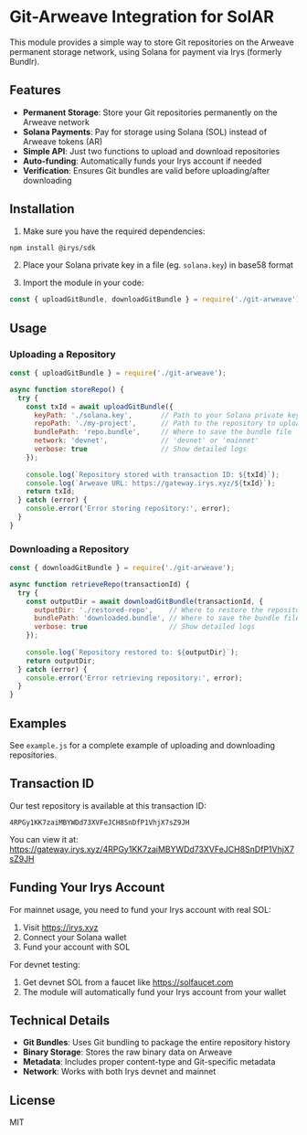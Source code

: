 # Git-Arweave Integration for SolAR

This module provides a simple way to store Git repositories on the Arweave permanent storage network, using Solana for payment via Irys (formerly Bundlr).

## Features

- **Permanent Storage**: Store your Git repositories permanently on the Arweave network
- **Solana Payments**: Pay for storage using Solana (SOL) instead of Arweave tokens (AR)
- **Simple API**: Just two functions to upload and download repositories
- **Auto-funding**: Automatically funds your Irys account if needed
- **Verification**: Ensures Git bundles are valid before uploading/after downloading

## Installation

1. Make sure you have the required dependencies:

```bash
npm install @irys/sdk
```

2. Place your Solana private key in a file (eg. `solana.key`) in base58 format

3. Import the module in your code:

```javascript
const { uploadGitBundle, downloadGitBundle } = require('./git-arweave');
```

## Usage

### Uploading a Repository

```javascript
const { uploadGitBundle } = require('./git-arweave');

async function storeRepo() {
  try {
    const txId = await uploadGitBundle({
      keyPath: './solana.key',       // Path to your Solana private key
      repoPath: './my-project',      // Path to the repository to upload
      bundlePath: 'repo.bundle',     // Where to save the bundle file
      network: 'devnet',             // 'devnet' or 'mainnet'
      verbose: true                  // Show detailed logs
    });
    
    console.log(`Repository stored with transaction ID: ${txId}`);
    console.log(`Arweave URL: https://gateway.irys.xyz/${txId}`);
    return txId;
  } catch (error) {
    console.error('Error storing repository:', error);
  }
}
```

### Downloading a Repository

```javascript
const { downloadGitBundle } = require('./git-arweave');

async function retrieveRepo(transactionId) {
  try {
    const outputDir = await downloadGitBundle(transactionId, {
      outputDir: './restored-repo',    // Where to restore the repository
      bundlePath: 'downloaded.bundle', // Where to save the bundle file
      verbose: true                    // Show detailed logs
    });
    
    console.log(`Repository restored to: ${outputDir}`);
    return outputDir;
  } catch (error) {
    console.error('Error retrieving repository:', error);
  }
}
```

## Examples

See `example.js` for a complete example of uploading and downloading repositories.

## Transaction ID

Our test repository is available at this transaction ID:
```
4RPGy1KK7zaiMBYWDd73XVFeJCH8SnDfP1VhjX7sZ9JH
```

You can view it at: https://gateway.irys.xyz/4RPGy1KK7zaiMBYWDd73XVFeJCH8SnDfP1VhjX7sZ9JH

## Funding Your Irys Account

For mainnet usage, you need to fund your Irys account with real SOL:

1. Visit https://irys.xyz
2. Connect your Solana wallet
3. Fund your account with SOL 

For devnet testing:
1. Get devnet SOL from a faucet like https://solfaucet.com
2. The module will automatically fund your Irys account from your wallet

## Technical Details

- **Git Bundles**: Uses Git bundling to package the entire repository history
- **Binary Storage**: Stores the raw binary data on Arweave
- **Metadata**: Includes proper content-type and Git-specific metadata
- **Network**: Works with both Irys devnet and mainnet

## License

MIT
